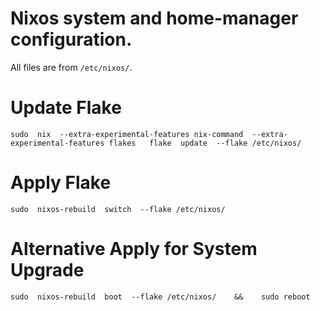Nixos system and home-manager configuration.
===

All files are from `/etc/nixos/`.

# Update Flake
`sudo  nix  --extra-experimental-features nix-command  --extra-experimental-features flakes   flake  update  --flake /etc/nixos/`

# Apply Flake
`sudo  nixos-rebuild  switch  --flake /etc/nixos/`

# Alternative Apply for System Upgrade
`sudo  nixos-rebuild  boot  --flake /etc/nixos/    &&    sudo reboot`

